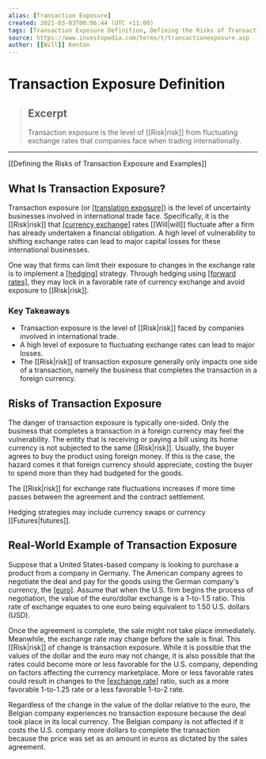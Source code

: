 ```yaml
---
alias: [Transaction Exposure]
created: 2021-03-03T00:06:44 (UTC +11:00)
tags: [Transaction Exposure Definition, Defining the Risks of Transaction Exposure and Examples]
source: https://www.investopedia.com/terms/t/transactionexposure.asp
author: [[Will]] Kenton
---
```


# Transaction Exposure Definition

> ## Excerpt
> Transaction exposure is the level of [[Risk|risk]] from fluctuating exchange rates that companies face when trading internationally.

---

[[Defining the Risks of Transaction Exposure and Examples]]
## What Is Transaction Exposure?

Transaction exposure (or [[translation exposure]](https://www.investopedia.com/terms/t/translationexposure.asp)) is the level of uncertainty businesses involved in international trade face. Specifically, it is the [[Risk|risk]] that [[currency exchange]](https://www.investopedia.com/terms/c/currency-exchange.asp) rates [[Will|will]] fluctuate after a firm has already undertaken a financial obligation. A high level of vulnerability to shifting exchange rates can lead to major capital losses for these international businesses.

One way that firms can limit their exposure to changes in the exchange rate is to implement a [[hedging]](https://www.investopedia.com/terms/h/[[Hedge|hedge]].asp) strategy. Through hedging using [[forward rates]](https://www.investopedia.com/terms/f/forwardrate.asp), they may lock in a favorable rate of currency exchange and avoid exposure to [[Risk|risk]].

### Key Takeaways

-   Transaction exposure is the level of [[Risk|risk]] faced by companies involved in international trade.
-   A high level of exposure to fluctuating exchange rates can lead to major losses.
-   The [[Risk|risk]] of transaction exposure generally only impacts one side of a transaction, namely the business that completes the transaction in a foreign currency.

## Risks of Transaction Exposure

The danger of transaction exposure is typically one-sided. Only the business that completes a transaction in a foreign currency may feel the vulnerability. The entity that is receiving or paying a bill using its home currency is not subjected to the same [[Risk|risk]]. Usually, the buyer agrees to buy the product using foreign money. If this is the case, the hazard comes it that foreign currency should appreciate, costing the buyer to spend more than they had budgeted for the goods.

The [[Risk|risk]] for exchange rate fluctuations increases if more time passes between the agreement and the contract settlement.

Hedging strategies may include currency swaps or currency [[Futures|futures]].

## Real-World Example of Transaction Exposure

Suppose that a United States-based company is looking to purchase a product from a company in Germany. The American company agrees to negotiate the deal and pay for the goods using the German company's currency, the [[euro]](https://www.investopedia.com/terms/e/euro.asp). Assume that when the U.S. firm begins the process of negotiation, the value of the euro/dollar exchange is a 1-to-1.5 ratio. This rate of exchange equates to one euro being equivalent to 1.50 U.S. dollars (USD).

Once the agreement is complete, the sale might not take place immediately. Meanwhile, the exchange rate may change before the sale is final. This [[Risk|risk]] of change is transaction exposure. While it is possible that the values of the dollar and the euro may not change, it is also possible that the rates could become more or less favorable for the U.S. company, depending on factors affecting the currency marketplace. More or less favorable rates could result in changes to the [[exchange rate]](https://www.investopedia.com/terms/e/exchangerate.asp) ratio, such as a more favorable 1-to-1.25 rate or a less favorable 1-to-2 rate.

Regardless of the change in the value of the dollar relative to the euro, the Belgian company experiences no transaction exposure because the deal took place in its local currency. The Belgian company is not affected if it costs the U.S. company more dollars to complete the transaction because the price was set as an amount in euros as dictated by the sales agreement.
